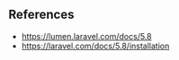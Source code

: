 ## References

-   <https://lumen.laravel.com/docs/5.8>
-   <https://laravel.com/docs/5.8/installation>
